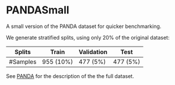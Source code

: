 # PANDASmall

A small version of the PANDA dataset for quicker benchmarking. 

We generate stratified splits, using only 20% of the original dataset:

| Splits   | Train       | Validation  | Test       |  
|----------|-------------|-------------|------------|
| #Samples | 955 (10%)   | 477 (5%)    | 477 (5%) |

See [PANDA](panda.md) for the description of the the full dataset.